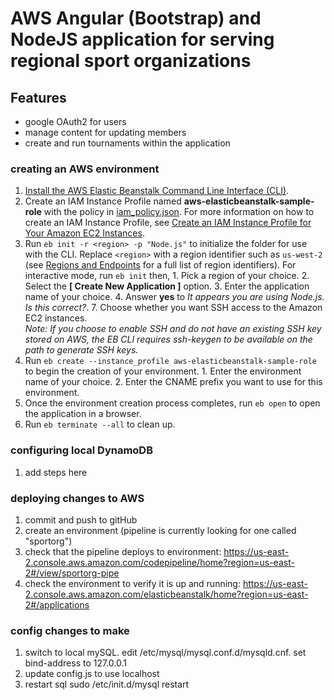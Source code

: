 # AWS Angular (Bootstrap) and NodeJS application for serving regional sport organizations

## Features
* google OAuth2 for users
* manage content for updating members
* create and run tournaments within the application


### creating an AWS environment
  1. [Install the AWS Elastic Beanstalk Command Line Interface (CLI)](http://docs.aws.amazon.com/elasticbeanstalk/latest/dg/eb-cli3-install.html).
  2. Create an IAM Instance Profile named **aws-elasticbeanstalk-sample-role** with the policy in [iam_policy.json](iam_policy.json). For more information on how to create an IAM Instance Profile, see [Create an IAM Instance Profile for Your Amazon EC2 Instances](https://docs.aws.amazon.com/codedeploy/latest/userguide/how-to-create-iam-instance-profile.html).
  3. Run `eb init -r <region> -p "Node.js"` to initialize the folder for use with the CLI. Replace `<region>` with a region identifier such as `us-west-2` (see [Regions and Endpoints](https://docs.amazonaws.cn/en_us/general/latest/gr/rande.html#elasticbeanstalk_region) for a full list of region identifiers). For interactive mode, run `eb init` then,
    1. Pick a region of your choice.
    2. Select the **[ Create New Application ]** option.
    3. Enter the application name of your choice.
    4. Answer **yes** to *It appears you are using Node.js. Is this correct?*.
    7. Choose whether you want SSH access to the Amazon EC2 instances.  
      *Note: If you choose to enable SSH and do not have an existing SSH key stored on AWS, the EB CLI requires ssh-keygen to be available on the path to generate SSH keys.*  
  4. Run `eb create --instance_profile aws-elasticbeanstalk-sample-role` to begin the creation of your environment.
    1. Enter the environment name of your choice.
    2. Enter the CNAME prefix you want to use for this environment.
  5. Once the environment creation process completes, run `eb open` to open the application in a browser.
  6. Run `eb terminate --all` to clean up.

### configuring local DynamoDB
1. add steps here

### deploying changes to AWS
1. commit and push to gitHub
2. create an environment (pipeline is currently looking for one called "sportorg")
3. check that the pipeline deploys to environment: https://us-east-2.console.aws.amazon.com/codepipeline/home?region=us-east-2#/view/sportorg-pipe
4. check the environment to verify it is up and running: https://us-east-2.console.aws.amazon.com/elasticbeanstalk/home?region=us-east-2#/applications

### config changes to make
1. switch to local mySQL. edit /etc/mysql/mysql.conf.d/mysqld.cnf. set bind-address to 127.0.0.1
2. update config.js to use localhost
3. restart sql sudo /etc/init.d/mysql restart